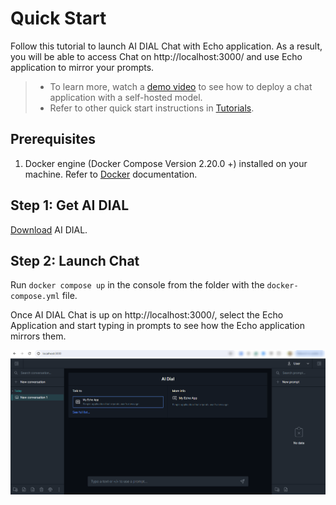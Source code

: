 # Quick Start

Follow this tutorial to launch AI DIAL Chat with Echo application. As a result, you will be able to access Chat on http://localhost:3000/ and use Echo application to mirror your prompts.

> * To learn more, watch a [demo video](/docs/video%20demos/demos-for-developers/4.deploy-ollama.md) to see how to deploy a chat application with a self-hosted model.
> * Refer to other quick start instructions in [Tutorials](/docs/tutorials/quick-start-with-application.md).


## Prerequisites

1. Docker engine (Docker Compose Version 2.20.0 +) installed on your machine. Refer to [Docker](https://docs.docker.com/desktop/) documentation.

## Step 1: Get AI DIAL

[Download](https://github.com/epam/ai-dial/tree/main/dial-docker-compose/application/) AI DIAL.

## Step 2: Launch Chat

Run `docker compose up` in the console from the folder with the `docker-compose.yml` file.

Once AI DIAL Chat is up on http://localhost:3000/, select the Echo Application and start typing in prompts to see how the Echo application mirrors them.

![](./img/dial-chat-local.png)